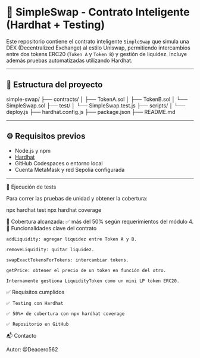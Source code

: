 # 🔁 SimpleSwap - Contrato Inteligente (Hardhat + Testing)

Este repositorio contiene el contrato inteligente `SimpleSwap` que simula una DEX (Decentralized Exchange) al estilo Uniswap, permitiendo intercambios entre dos tokens ERC20 (`Token A` y `Token B`) y gestión de liquidez. Incluye además pruebas automatizadas utilizando Hardhat.

---

## 📂 Estructura del proyecto

simple-swap/
├── contracts/
│ ├── TokenA.sol
│ ├── TokenB.sol
│ └── SimpleSwap.sol
├── test/
│ └── SimpleSwap.test.js
├── scripts/
│ └── deploy.js
├── hardhat.config.js
├── package.json
├── README.md

---

## ⚙️ Requisitos previos

- Node.js y npm
- [Hardhat](https://hardhat.org/)
- GitHub Codespaces o entorno local
- Cuenta MetaMask y red Sepolia configurada

---

🧪 Ejecución de tests

Para correr las pruebas de unidad y obtener la cobertura:

npx hardhat test
npx hardhat coverage

🔎 Cobertura alcanzada: ✅ más del 50% según requerimientos del módulo 4.
🧠 Funcionalidades clave del contrato

    addLiquidity: agregar liquidez entre Token A y B.

    removeLiquidity: quitar liquidez.

    swapExactTokensForTokens: intercambiar tokens.

    getPrice: obtener el precio de un token en función del otro.

    Internamente gestiona LiquidityToken como un mini LP token ERC20.

✅ Requisitos cumplidos

    ✅ Testing con Hardhat

    ✅ 50%+ de cobertura con npx hardhat coverage

    ✅ Repositorio en GitHub

📬 Contacto

Autor: @Deacero562
